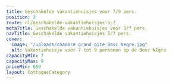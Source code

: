 ```yaml
---
title: Geschakelde vakantiehuisjes voor 7/9 pers.
position: 3
route: nl/geschakelde-vakantiehuisjes-5-7
metaTitle: Geschakelde vakantiehuisjes voor 5/7 pers.
navTitle: Geschakelde vakantiehuisjes 5/7 pers.
cover:
  image: "/uploads/chambre_grand_gite_Bosc_Negre.jpg"
  alt: Vakantiehuisje voor 7 tot 9 personen op de Bosc NEgre
capacityMin: 7
capacityMax: 9
priceMin: 660
layout: CottagesCategory
---
```


